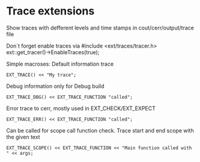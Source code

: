 # Trace extensions

Show traces with defferent levels and time stamps in cout/cerr/output/trace file

Don`t forget enable traces via 
	#include <ext/traces/tracer.h>
	ext::get_tracer()->EnableTraces(true);

Simple macroses:
Default information trace

	EXT_TRACE() << "My trace"; 

Debug information only for Debug build

	EXT_TRACE_DBG() << EXT_TRACE_FUNCTION "called";
	
Error trace to cerr, mostly used in EXT_CHECK/EXT_EXPECT

	EXT_TRACE_ERR() << EXT_TRACE_FUNCTION "called";
	
Can be called for scope call function check. Trace start and end scope with the given text

	EXT_TRACE_SCOPE() << EXT_TRACE_FUNCTION << "Main function called with " << args;
